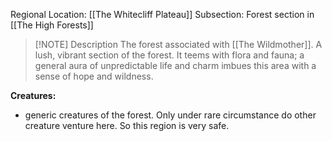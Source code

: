 Regional Location: [[The Whitecliff Plateau]]
Subsection: Forest section in [[The High Forests]]

> [!NOTE] Description
> The forest associated with [[The Wildmother]]. A lush, vibrant section of the forest. It teems with flora and fauna; a general aura of unpredictable life and charm imbues this area with a sense of hope and wildness. 

**Creatures:**
 - generic creatures of the forest. Only under rare circumstance do other creature venture here. So this region is very safe.